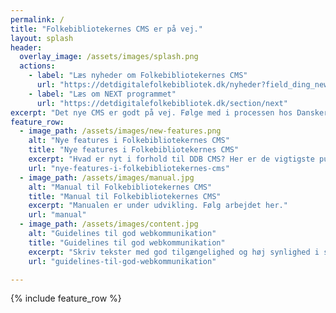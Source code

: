 ```yaml
---
permalink: /
title: "Folkebibliotekernes CMS er på vej."
layout: splash
header:
  overlay_image: /assets/images/splash.png
  actions:
    - label: "Læs nyheder om Folkebibliotekernes CMS"
      url: "https://detdigitalefolkebibliotek.dk/nyheder?field_ding_news_category_tid[]=38"
    - label: "Læs om NEXT programmet"
      url: "https://detdigitalefolkebibliotek.dk/section/next"
excerpt: "Det nye CMS er godt på vej. Følge med i processen hos Danskernes Digitale Bibliotek."
feature_row:
  - image_path: /assets/images/new-features.png
    alt: "Nye features i Folkebibliotekernes CMS"
    title: "Nye features i Folkebibliotekernes CMS"
    excerpt: "Hvad er nyt i forhold til DDB CMS? Her er de vigtigste punkter."
    url: "nye-features-i-folkebibliotekernes-cms"
  - image_path: /assets/images/manual.jpg
    alt: "Manual til Folkebibliotekernes CMS"
    title: "Manual til Folkebibliotekernes CMS"
    excerpt: "Manualen er under udvikling. Følg arbejdet her."
    url: "manual"
  - image_path: /assets/images/content.jpg
    alt: "Guidelines til god webkommunikation"
    title: "Guidelines til god webkommunikation"
    excerpt: "Skriv tekster med god tilgængelighed og høj synlighed i søgemaskiner."
    url: "guidelines-til-god-webkommunikation"

---
```


{% include feature_row %}





